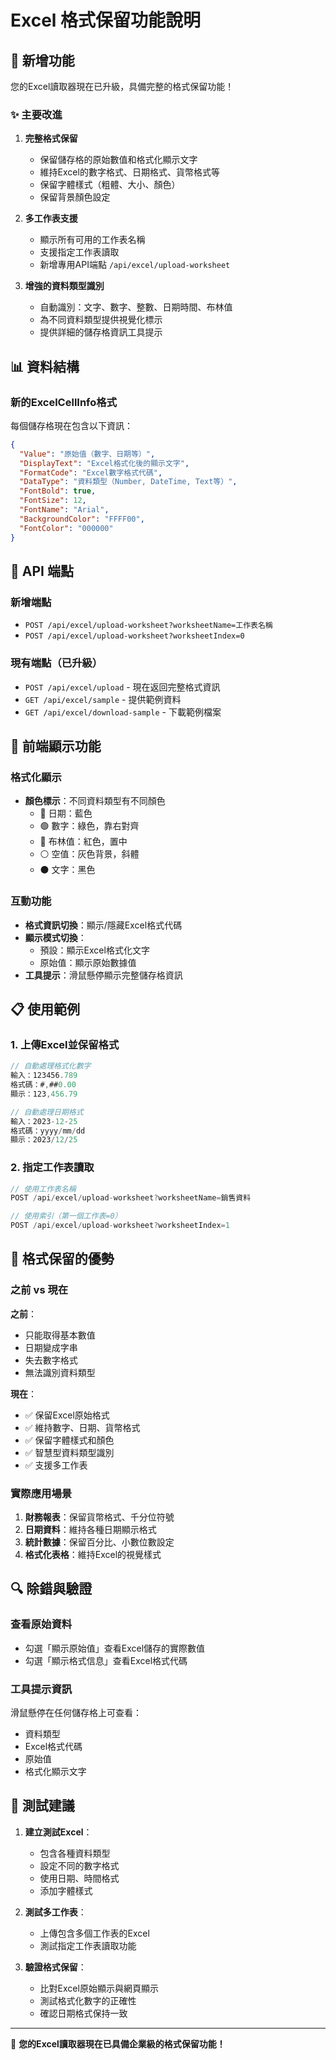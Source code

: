 # Excel 格式保留功能說明

## 🎯 新增功能

您的Excel讀取器現在已升級，具備完整的格式保留功能！

### ✨ 主要改進

1. **完整格式保留**
   - 保留儲存格的原始數值和格式化顯示文字
   - 維持Excel的數字格式、日期格式、貨幣格式等
   - 保留字體樣式（粗體、大小、顏色）
   - 保留背景顏色設定

2. **多工作表支援**
   - 顯示所有可用的工作表名稱
   - 支援指定工作表讀取
   - 新增專用API端點 `/api/excel/upload-worksheet`

3. **增強的資料類型識別**
   - 自動識別：文字、數字、整數、日期時間、布林值
   - 為不同資料類型提供視覺化標示
   - 提供詳細的儲存格資訊工具提示

## 📊 資料結構

### 新的ExcelCellInfo格式
每個儲存格現在包含以下資訊：
```json
{
  "Value": "原始值（數字、日期等）",
  "DisplayText": "Excel格式化後的顯示文字",
  "FormatCode": "Excel數字格式代碼",
  "DataType": "資料類型（Number, DateTime, Text等）",
  "FontBold": true,
  "FontSize": 12,
  "FontName": "Arial",
  "BackgroundColor": "FFFF00",
  "FontColor": "000000"
}
```

## 🔧 API 端點

### 新增端點
- `POST /api/excel/upload-worksheet?worksheetName=工作表名稱`
- `POST /api/excel/upload-worksheet?worksheetIndex=0`

### 現有端點（已升級）
- `POST /api/excel/upload` - 現在返回完整格式資訊
- `GET /api/excel/sample` - 提供範例資料
- `GET /api/excel/download-sample` - 下載範例檔案

## 🎨 前端顯示功能

### 格式化顯示
- **顏色標示**：不同資料類型有不同顏色
  - 🔵 日期：藍色
  - 🟢 數字：綠色，靠右對齊
  - 🔴 布林值：紅色，置中
  - ⚪ 空值：灰色背景，斜體
  - ⚫ 文字：黑色

### 互動功能
- **格式資訊切換**：顯示/隱藏Excel格式代碼
- **顯示模式切換**：
  - 預設：顯示Excel格式化文字
  - 原始值：顯示原始數據值
- **工具提示**：滑鼠懸停顯示完整儲存格資訊

## 📋 使用範例

### 1. 上傳Excel並保留格式
```javascript
// 自動處理格式化數字
輸入：123456.789
格式碼：#,##0.00
顯示：123,456.79

// 自動處理日期格式
輸入：2023-12-25
格式碼：yyyy/mm/dd
顯示：2023/12/25
```

### 2. 指定工作表讀取
```javascript
// 使用工作表名稱
POST /api/excel/upload-worksheet?worksheetName=銷售資料

// 使用索引（第一個工作表=0）
POST /api/excel/upload-worksheet?worksheetIndex=1
```

## 🎯 格式保留的優勢

### 之前 vs 現在

**之前**：
- 只能取得基本數值
- 日期變成字串
- 失去數字格式
- 無法識別資料類型

**現在**：
- ✅ 保留Excel原始格式
- ✅ 維持數字、日期、貨幣格式
- ✅ 保留字體樣式和顏色
- ✅ 智慧型資料類型識別
- ✅ 支援多工作表

### 實際應用場景

1. **財務報表**：保留貨幣格式、千分位符號
2. **日期資料**：維持各種日期顯示格式
3. **統計數據**：保留百分比、小數位數設定
4. **格式化表格**：維持Excel的視覺樣式

## 🔍 除錯與驗證

### 查看原始資料
- 勾選「顯示原始值」查看Excel儲存的實際數值
- 勾選「顯示格式信息」查看Excel格式代碼

### 工具提示資訊
滑鼠懸停在任何儲存格上可查看：
- 資料類型
- Excel格式代碼
- 原始值
- 格式化顯示文字

## 🚀 測試建議

1. **建立測試Excel**：
   - 包含各種資料類型
   - 設定不同的數字格式
   - 使用日期、時間格式
   - 添加字體樣式

2. **測試多工作表**：
   - 上傳包含多個工作表的Excel
   - 測試指定工作表讀取功能

3. **驗證格式保留**：
   - 比對Excel原始顯示與網頁顯示
   - 測試格式化數字的正確性
   - 確認日期格式保持一致

---

🎉 **您的Excel讀取器現在已具備企業級的格式保留功能！**